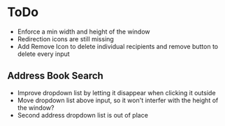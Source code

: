 # ToDo

- Enforce a min width and height of the window
- Redirection icons are still missing
- Add Remove Icon to delete individual recipients and remove button to delete every input

## Address Book Search 
- Improve dropdown list by letting it disappear when clicking it outside
- Move dropdown list above input, so it won't interfer with the height of the window?
- Second address dropdown list is out of place